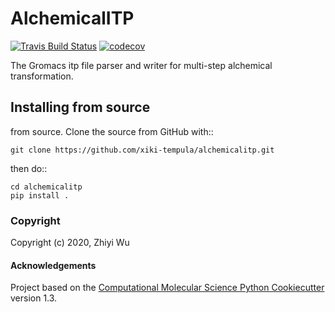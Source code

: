 AlchemicalITP
==============================
[//]: # (Badges)
[![Travis Build Status](https://travis-ci.com/xiki-tempula/AlchemicalITP.svg?branch=master)](https://travis-ci.com/xiki-tempula/AlchemicalITP)
[![codecov](https://codecov.io/gh/xiki-tempula/AlchemicalITP/branch/master/graph/badge.svg)](https://codecov.io/gh/xiki-tempula/AlchemicalITP/branch/master)


The Gromacs itp file parser and writer for multi-step alchemical transformation.

Installing from source
----------------------

from source. Clone the source from GitHub with::

    git clone https://github.com/xiki-tempula/alchemicalitp.git

then do::

    cd alchemicalitp
    pip install .

### Copyright

Copyright (c) 2020, Zhiyi Wu


#### Acknowledgements

Project based on the
[Computational Molecular Science Python Cookiecutter](https://github.com/molssi/cookiecutter-cms) version 1.3.
